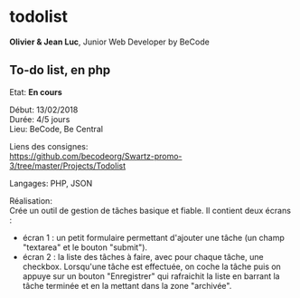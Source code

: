 # todolist #

**Olivier & Jean Luc**, Junior Web Developer by BeCode  

## To-do list, en php ##

Etat: **En cours**  

Début: 13/02/2018   
Durée: 4/5 jours   
Lieu: BeCode, Be Central  

Liens des consignes:     
https://github.com/becodeorg/Swartz-promo-3/tree/master/Projects/Todolist   

Langages: PHP, JSON  

Réalisation:     
Crée un outil de gestion de tâches basique et fiable. Il contient deux écrans :
* écran 1 : un petit formulaire permettant d'ajouter une tâche (un champ "textarea" et le bouton "submit").
* écran 2 : la liste des tâches à faire, avec pour chaque tâche, une checkbox. Lorsqu'une tâche est effectuée, on coche la tâche puis on appuye sur un bouton "Enregistrer" qui rafraichit la liste en barrant la tâche terminée et en la mettant dans la zone "archivée".
